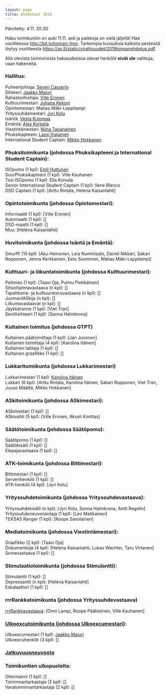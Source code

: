 ```yaml
---
layout: page
title: Ehdokkaat 2018
---
```

Päivitetty: 4.11. 20:30

Haku toimikuntiin on auki 11.11. asti ja paikkoja on vielä jäljellä! Hae osoitteessa <http://bit.ly/toimari-ilmo>. Tarkempia kuvauksia kaikista pesteistä löytyy osoitteesta <https://as.fi/static/virallisuudet/2019toimariehdotus.pdf>

Alla olevista toimiviroista hakasulkeissa olevat henkilöt **eivät ole** valittuja, vaan hakeneita.

### Hallitus:

Puheenjohtaja: [Severi Casserly](https://as.ayy.fi/foorumi/viewtopic.php?f=12&t=424)<br>
Sihteeri: [Jaakko Majuri](https://as.ayy.fi/foorumi/viewtopic.php?f=12&t=412) <br>
Rahastonhoitaja: [Ville Eronen](https://as.ayy.fi/foorumi/viewtopic.php?f=12&t=425) <br>
Kulttuurimestari: [Juhana Kekoni](https://as.ayy.fi/foorumi/viewtopic.php?f=12&t=420) <br>
Opintomestari: Matias Mäki-Leppilampi<br>
Yrityssuhdemestari: [Jyri Kolu](https://as.ayy.fi/foorumi/viewtopic.php?f=12&t=416) <br>
Isäntä: [Vesta Kulomaa](https://as.ayy.fi/foorumi/viewtopic.php?f=12&t=407) <br>
Emäntä: [Alex Korpela](https://as.ayy.fi/foorumi/viewtopic.php?f=12&t=408) <br>
Viestintämestari: [Niina Tapanainen](https://as.ayy.fi/foorumi/viewtopic.php?f=12&t=410) <br>
Phuksikapteeni: [Lassi Ihalainen](https://as.ayy.fi/foorumi/viewtopic.php?f=12&t=427) <br>
International Student Captain: [Mikko Hokkanen](https://as.ayy.fi/foorumi/viewtopic.php?f=12&t=428)

### Phuksitoimikunta (johdossa Phuksikapteeni ja International Student Captain):

ISOpomo (1 kpl): [Emil Huttunen](https://as.ayy.fi/foorumi/viewtopic.php?f=12&t=423) <br>
SuurPhuksikapteeni (1 kpl): Ville Kauhanen <br>
Tosi ISOpomo (1 kpl): Ella Koivula <br>
Senior International Student Captain (1 kpl): Ilene Blanco <br>
DSD Captain (1 kpl):  [Arttu Rintala, Helena Kaisanlahti]

### Opintotoimikunta (johdossa Opintomestari):

Informaatti (1 kpl): [Ville Eronen] <br>
Automaatti (1 kpl): []<br>
DSD-maatti (1 kpl): []<br>
Muu: [Helena Kaisanlahti]

### Huvitoimikunta (johdossa Isäntä ja Emäntä):

Smurffi (10 kpl): [Aku Heinonen, Leia Nummisalo, Daniel Nikkari, Sakari Ropponen, Jenna Kerkkainen, Eetu Suominen, Matias Mäki-Leppilampi]

### Kulttuuri- ja liikuntatoimikunta (johdossa Kulttuurimestari):

Pelimies (1 kpl): [Taavi Oja, Pulmu Pietikäinen] <br>
Sitsiohjelmavastaava (n kpl): []<br>
Tapahtuma- ja kulttuuriexcuvastaava (n kpl): []<br>
JuomanlASkija (n kpl): []<br>
Liikuntavastaavat (n kpl): []<br>
Jäykkäranne (1 kpl): [Viet Tran]<br>
Seniilisihteeri (1 kpl): [Sanna Halmkrona]<br>

### Kultainen toimitus (johdossa GTPT)

Kultainen päätoimittaja (1 kpl): [Jan Juvonen]<br>
Kultainen toimittaja (4 kpl): [Karolina Itäinen] <br>
Kultainen taittaja (1 kpl): []<br>
Kultainen graafikko (1 kpl): []

### Lukkaritoimikunta (johdossa Lukkarimestari)

Lukkarimestari (1 kpl): [Karolina Itäinen](https://as.ayy.fi/foorumi/viewtopic.php?f=12&t=418)<br>
Lukkari (6 kpl): [Arttu Rintala, Karolina Itäinen, Sakari Ropponen, Viet Tran, Juuso Määttä, Mikko Hokkanen]

### ASkitoimikunta (johdossa ASkimestari):

ASkimestari (1 kpl): []<br>
ASkivahti (5 kpl): [Ville Eronen, Akseli Konttas]<br>

### Säätötoimikunta (johdossa Säätöpomo):

Säätöpomo (1 kpl): []<br>
Säätökisälli (1 kpl): []<br>
Elepajavastaava (1 kpl): []

### ATK-toimikunta (johdossa Bittimestari):

Bittimestari (1 kpl): []<br>
Serverihenkilö (1 kpl): []<br>
ATK-henkilö (4 kpl): [Jyri Kolu]

### Yrityssuhdetoimikunta (johdossa Yrityssuhdevastaava):

Yrityssuhdekisälli (n kpl): [Jyri Kolu, Sanna Halmkrona, Antti Regelin] <br>
Yrityssuhdeneuvonantaja (1 kpl): [Leo Matikainen] <br>
TEKSAS Ranger (1 kpl): [Roope Savolainen]

### Mediatoimikunta (johdossa Viestintämestari):

Graafikko (2 kpl): [Taavi Oja] <br>
Dokumentoija (4 kpl): [Helena Kaisanlahti, Lukas Wachter, Taru Virtanen] <br>
Somevastaava (1 kpl): []

### Stimulaatiotoimikunta (johdossa Stimulantti):

Stimulantti (1 kpl): []<br>
Depressantti (n kpl): [Helena Kaisanlahti] <br>
Eskalaattori (1 kpl): []

### rrrRankkatoimikunta (johdossa Yrityssuhdevastaava)

[rrrRankkavastaava](https://as.ayy.fi/foorumi/viewtopic.php?f=12&t=415): [Onni Lampi, Roope Pääkkönen, Ville Kauhanen]

### [Ulkoexcutoimikunta (johdossa Ulkoexcumestari)](https://as.ayy.fi/foorumi/viewtopic.php?f=12&t=417):

Ulkoexcumestari (1 kpl): [Jaakko Majuri](https://as.ayy.fi/foorumi/viewtopic.php?f=12&t=422) <br>
Ulkoexcuhenkilö (3 kpl): []

### [Jatkuvuusneuvosto](https://as.ayy.fi/foorumi/viewtopic.php?f=12&t=426)

### Toimikuntien ulkopuolelta:

Oltermanni (1 kpl): []<br>
Toiminnantarkastaja (2 kpl): []<br>
Varatoiminnantarkastaja (2 kpl): []